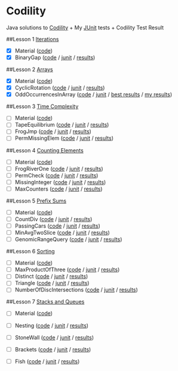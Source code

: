 # Codility
Java solutions to [Codility](https://codility.com/programmers/lessons/) + My [JUnit](http://junit.org/) tests + Codility Test Result

##Lesson 1 [Iterations](https://codility.com/programmers/lessons/18)
- [x] Material ([code](http://goo.gl/dt98Dk))
- [x] BinaryGap ([code](http://goo.gl/zDpj4G) / [junit](http://goo.gl/wJf9y2) / [results](https://codility.com/demo/results/trainingDTJXBY-VN9/))

##Lesson 2 [Arrays](https://codility.com/programmers/lessons/17)
- [x] Material ([code](http://goo.gl/ydVCkT))
- [x] CyclicRotation ([code](http://goo.gl/xWQdgn) / [junit](#) / [results](https://codility.com/demo/results/trainingTM9JJC-5ZQ/))
- [x] OddOccurrencesInArray ([code](http://goo.gl/5i56AW) / [junit](#) / [best results](https://codility.com/demo/results/training7FYEV9-NUF/) / [my results](https://codility.com/demo/results/training24U539-HEZ/))

##Lesson 3 [Time Complexity](https://codility.com/programmers/lessons/1)
- [ ] Material ([code](#))
- [ ] TapeEquilibrium ([code](#) / [junit](#) / [results](#))
- [ ] FrogJmp ([code](#) / [junit](#) / [results](#))
- [ ] PermMissingElem ([code](#) / [junit](#) / [results](#))

##Lesson 4 [Counting Elements](https://codility.com/programmers/lessons/2)
- [ ] Material ([code](#))
- [ ] FrogRiverOne ([code](#) / [junit](#) / [results](#))
- [ ] PermCheck ([code](#) / [junit](#) / [results](#))
- [ ] MissingInteger ([code](#) / [junit](#) / [results](#))
- [ ] MaxCounters ([code](#) / [junit](#) / [results](#))

##Lesson 5 [Prefix Sums](https://codility.com/programmers/lessons/3)
- [ ] Material ([code](#))
- [ ] CountDiv ([code](#) / [junit](#) / [results](#))
- [ ] PassingCars ([code](#) / [junit](#) / [results](#))
- [ ] MinAvgTwoSlice ([code](#) / [junit](#) / [results](#))
- [ ] GenomicRangeQuery ([code](#) / [junit](#) / [results](#))

##Lesson 6 [Sorting](https://codility.com/programmers/lessons/4)
- [ ] Material ([code](#))
- [ ] MaxProductOfThree ([code](#) / [junit](#) / [results](#))
- [ ] Distinct ([code](#) / [junit](#) / [results](#))
- [ ] Triangle ([code](#) / [junit](#) / [results](#))
- [ ] NumberOfDiscIntersections ([code](#) / [junit](#) / [results](#))

##Lesson 7 [Stacks and Queues](https://codility.com/programmers/lessons/5)
- [ ] Material ([code](#))
- [ ] Nesting ([code](#) / [junit](#) / [results](#))
- [ ] StoneWall ([code](#) / [junit](#) / [results](#))
- [ ] Brackets ([code](#) / [junit](#) / [results](#))
- [ ] Fish ([code](#) / [junit](#) / [results](#))

